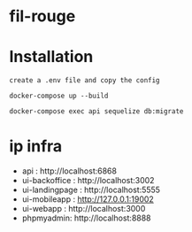 # fil-rouge

# Installation

`create a .env file and copy the config`

`docker-compose up --build`

`docker-compose exec api sequelize db:migrate`

# ip infra

- api : http://localhost:6868
- ui-backoffice : http://localhost:3002
- ui-landingpage : http://localhost:5555
- ui-mobileapp : http://127.0.0.1:19002
- ui-webapp : http://localhost:3000
- phpmyadmin: http://localhost:8888
